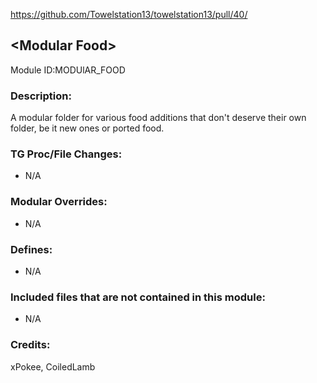 https://github.com/Towelstation13/towelstation13/pull/40/

## \<Modular Food>

Module ID:MODUlAR_FOOD

### Description:
A modular folder for various food additions that don't deserve their own folder, be it new ones or ported food.

### TG Proc/File Changes:

- N/A

### Modular Overrides:

- N/A

### Defines:

- N/A


### Included files that are not contained in this module:

- N/A


### Credits:
xPokee, CoiledLamb

